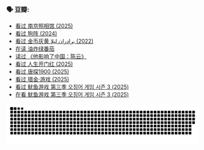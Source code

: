 
### 🗣 豆瓣:

<!-- DOUBAN-ACTIVITIES:START -->
- [看过 南京照相馆‎ (2025)](https://www.douban.com/doubanapp/dispatch?uri=%2Fstatus%2F6641929173%2F%3F_spm_id%3DMTM2MDY5MjM4&_i=54086755)
- [看过 狗阵‎ (2024)](https://www.douban.com/doubanapp/dispatch?uri=%2Fstatus%2F6637031710%2F%3F_spm_id%3DMTM2MDY5MjM4&_i=54086756)
- [看过 金币灰黄 برادران لیلا‎ (2022)](https://www.douban.com/doubanapp/dispatch?uri=%2Fstatus%2F6614010055%2F%3F_spm_id%3DMTM2MDY5MjM4&_i=54086756)
- [在读 油炸绿番茄](https://www.douban.com/doubanapp/dispatch?uri=%2Fstatus%2F6607514767%2F%3F_spm_id%3DMTM2MDY5MjM4&_i=54086756)
- [读过 《他影响了中国：陈云》](https://www.douban.com/doubanapp/dispatch?uri=%2Fstatus%2F6607508479%2F%3F_spm_id%3DMTM2MDY5MjM4&_i=54086756)
- [看过 人生开门红‎ (2025)](https://www.douban.com/doubanapp/dispatch?uri=%2Fstatus%2F6573693565%2F%3F_spm_id%3DMTM2MDY5MjM4&_i=54086756)
- [看过 唐探1900‎ (2025)](https://www.douban.com/doubanapp/dispatch?uri=%2Fstatus%2F6558621151%2F%3F_spm_id%3DMTM2MDY5MjM4&_i=54086756)
- [看过 猎金·游戏‎ (2025)](https://www.douban.com/doubanapp/dispatch?uri=%2Fstatus%2F6525951159%2F%3F_spm_id%3DMTM2MDY5MjM4&_i=54086756)
- [看过 鱿鱼游戏 第三季 오징어 게임 시즌 3‎ (2025)](https://www.douban.com/doubanapp/dispatch?uri=%2Fstatus%2F6514804073%2F%3F_spm_id%3DMTM2MDY5MjM4&_i=54086756)
- [在看 鱿鱼游戏 第三季 오징어 게임 시즌 3‎ (2025)](https://www.douban.com/doubanapp/dispatch?uri=%2Fstatus%2F6497736813%2F%3F_spm_id%3DMTM2MDY5MjM4&_i=54086756)
<!-- DOUBAN-ACTIVITIES:END -->


![Snake animation](https://raw.githubusercontent.com/w940853815/w940853815/output/github-contribution-grid-snake.svg)

<!--
**w940853815/w940853815** is a ✨ _special_ ✨ repository because its `README.md` (this file) appears on your GitHub profile.

Here are some ideas to get you started:

- 🔭 I’m currently working on ...
- 🌱 I’m currently learning ...
- 👯 I’m looking to collaborate on ...
- 🤔 I’m looking for help with ...
- 💬 Ask me about ...
- 📫 How to reach me: ...
- 😄 Pronouns: ...
- ⚡ Fun fact: ...
-->
